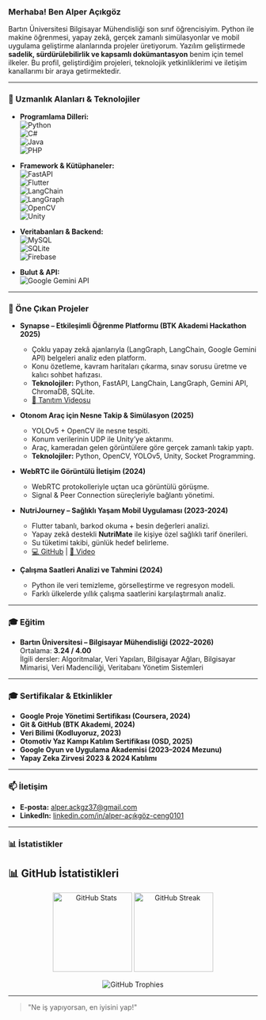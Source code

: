 ### Merhaba! Ben Alper Açıkgöz  

Bartın Üniversitesi Bilgisayar Mühendisliği son sınıf öğrencisiyim. Python ile makine öğrenmesi, yapay zekâ, gerçek zamanlı simülasyonlar ve mobil uygulama geliştirme alanlarında projeler üretiyorum. Yazılım geliştirmede **sadelik, sürdürülebilirlik ve kapsamlı dokümantasyon** benim için temel ilkeler. Bu profil, geliştirdiğim projeleri, teknolojik yetkinliklerimi ve iletişim kanallarımı bir araya getirmektedir.  

---

### 🚀 Uzmanlık Alanları & Teknolojiler  

* **Programlama Dilleri:**  
  ![Python](https://img.shields.io/badge/Python-3776AB?style=for-the-badge&logo=python&logoColor=white)  
  ![C#](https://img.shields.io/badge/C%23-239120?style=for-the-badge&logo=c-sharp&logoColor=white)  
  ![Java](https://img.shields.io/badge/Java-007396?style=for-the-badge&logo=java&logoColor=white)  
  ![PHP](https://img.shields.io/badge/PHP-777BB4?style=for-the-badge&logo=php&logoColor=white)  

* **Framework & Kütüphaneler:**  
  ![FastAPI](https://img.shields.io/badge/FastAPI-009688?style=for-the-badge&logo=fastapi&logoColor=white)  
  ![Flutter](https://img.shields.io/badge/Flutter-02569B?style=for-the-badge&logo=flutter&logoColor=white)  
  ![LangChain](https://img.shields.io/badge/LangChain-12100E?style=for-the-badge&logo=chainlink&logoColor=white)  
  ![LangGraph](https://img.shields.io/badge/LangGraph-1F1F1F?style=for-the-badge&logo=graphql&logoColor=white)  
  ![OpenCV](https://img.shields.io/badge/OpenCV-5C3EE8?style=for-the-badge&logo=opencv&logoColor=white)  
  ![Unity](https://img.shields.io/badge/Unity-000000?style=for-the-badge&logo=unity&logoColor=white)  

* **Veritabanları & Backend:**  
  ![MySQL](https://img.shields.io/badge/MySQL-4479A1?style=for-the-badge&logo=mysql&logoColor=white)  
  ![SQLite](https://img.shields.io/badge/SQLite-07405E?style=for-the-badge&logo=sqlite&logoColor=white)  
  ![Firebase](https://img.shields.io/badge/Firebase-FFCA28?style=for-the-badge&logo=firebase&logoColor=black)  

* **Bulut & API:**  
  ![Google Gemini API](https://img.shields.io/badge/Google_Gemini-1F1F1F?style=for-the-badge&logo=google-gemini&logoColor=white)  

---

### 📌 Öne Çıkan Projeler  

- **Synapse – Etkileşimli Öğrenme Platformu (BTK Akademi Hackathon 2025)**  
  * Çoklu yapay zekâ ajanlarıyla (LangGraph, LangChain, Google Gemini API) belgeleri analiz eden platform.  
  * Konu özetleme, kavram haritaları çıkarma, sınav sorusu üretme ve kalıcı sohbet hafızası.  
  * **Teknolojiler:** Python, FastAPI, LangChain, LangGraph, Gemini API, ChromaDB, SQLite.  
  * [🎥 Tanıtım Videosu](https://youtu.be/KD56_Y8iSoc)  

- **Otonom Araç için Nesne Takip & Simülasyon (2025)**  
  * YOLOv5 + OpenCV ile nesne tespiti.  
  * Konum verilerinin UDP ile Unity’ye aktarımı.  
  * Araç, kameradan gelen görüntülere göre gerçek zamanlı takip yaptı.  
  * **Teknolojiler:** Python, OpenCV, YOLOv5, Unity, Socket Programming.  

- **WebRTC ile Görüntülü İletişim (2024)**  
  * WebRTC protokolleriyle uçtan uca görüntülü görüşme.  
  * Signal & Peer Connection süreçleriyle bağlantı yönetimi.  

- **NutriJourney – Sağlıklı Yaşam Mobil Uygulaması (2023-2024)**  
  * Flutter tabanlı, barkod okuma + besin değerleri analizi.  
  * Yapay zekâ destekli **NutriMate** ile kişiye özel sağlıklı tarif önerileri.  
  * Su tüketimi takibi, günlük hedef belirleme.  
  * [💻 GitHub](https://lnkd.in/dthPdwSf) | [🎥 Video](https://lnkd.in/d555WBVS)  

- **Çalışma Saatleri Analizi ve Tahmini (2024)**  
  * Python ile veri temizleme, görselleştirme ve regresyon modeli.  
  * Farklı ülkelerde yıllık çalışma saatlerini karşılaştırmalı analiz.  

---

### 🎓 Eğitim  

- **Bartın Üniversitesi – Bilgisayar Mühendisliği (2022–2026)**  
  Ortalama: **3.24 / 4.00**  
  İlgili dersler: Algoritmalar, Veri Yapıları, Bilgisayar Ağları, Bilgisayar Mimarisi, Veri Madenciliği, Veritabanı Yönetim Sistemleri  

---

### 🎓 Sertifikalar & Etkinlikler  

* **Google Proje Yönetimi Sertifikası (Coursera, 2024)**  
* **Git & GitHub (BTK Akademi, 2024)**  
* **Veri Bilimi (Kodluyoruz, 2023)**  
* **Otomotiv Yaz Kampı Katılım Sertifikası (OSD, 2025)**  
* **Google Oyun ve Uygulama Akademisi (2023–2024 Mezunu)**  
* **Yapay Zeka Zirvesi 2023 & 2024 Katılımı**  

---

### 📫 İletişim  

* **E-posta:** alper.ackgz37@gmail.com  
* **LinkedIn:** [linkedin.com/in/alper-açıkgöz-ceng0101](https://www.linkedin.com/in/alper-açıkgöz-ceng0101)  

---

### 📊 İstatistikler  

## 📊 GitHub İstatistikleri  

<p align="center">
  <img src="https://github-readme-stats.vercel.app/api?username=alperackgz&show_icons=true&theme=radical&hide_border=true&locale=tr" alt="GitHub Stats" height="160" />
  <img src="https://github-readme-streak-stats.herokuapp.com/?user=alperackgz&theme=radical&hide_border=true&locale=tr" alt="GitHub Streak" height="160" />
</p>

<p align="center">
  <img src="https://github-profile-trophy.vercel.app/?username=alperackgz&theme=onedark&no-frame=true&no-bg=true&margin-w=15&margin-h=15" alt="GitHub Trophies" />
</p>


---

> "Ne iş yapıyorsan, en iyisini yap!"  
